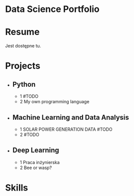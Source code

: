 # Data Science Portfolio

# Resume

Jest dostępne tu.

# Projects

- ## Python
  - 1 #TODO
  - 2 My own programming language

- ## Machine Learning and Data Analysis
  - 1 SOLAR POWER GENERATION DATA #TODO
  - 2 #TODO
  
- ## Deep Learning
  - 1 Praca inżynierska
  - 2 Bee or wasp?

# Skills
  
